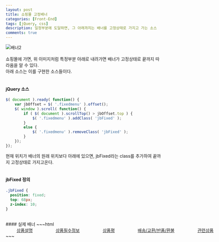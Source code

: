 ```yaml
---
layout: post
title: 쇼핑몰 고정배너
categories: [Front-End]
tags: [jQuery, css]
description: 일정부분에 도달하면, 그 아래까지는 배너를 고정상태로 가지고 가는 소스
comments: true
---
```


![배너2](https://user-images.githubusercontent.com/36055500/54440728-9f905b00-477e-11e9-947e-2cbf4ee41a9a.JPG)
<br><br>
쇼핑몰에 가면, 위 이미지처럼 특정부분 아래로 내려가면 배너가 고정상태로 끝까지 따라옴을 알 수 있다.  
아래 소스는 이를 구현한 소스들이다.
<br><br>
#### jQuery 소스  
~~~javascript
$( document ).ready( function() {
    var jbOffset = $( '.fixedmenu' ).offset();
    $( window ).scroll( function() {
        if ( $( document ).scrollTop() > jbOffset.top ) {
            $( '.fixedmenu' ).addClass( 'jbFixed' );
        }
        else {
            $( '.fixedmenu' ).removeClass( 'jbFixed' );
        }
    });
});
~~~
현재 위치가 배너의 원래 위치보다 아래에 있으면, jbFixed라는 class를 추가하여 끝까지 고정상태로 가지고온다.
<br><br>
#### jbFixed 정의
~~~css
.jbFixed {
  position: fixed;
  top: 68px;
  z-index: 10; 
}
~~~
<br>
#### 실제 배너
~~~html
<div class="fixedbar">
    <div class="autoalign">
        <div class="fixedmenu">
            <div class="detailTab" style="position: relative; top: 0px; left: 0px; width: 1008px; margin-left: 0px; z-index: 1;">
                <a href="#detailViewMore" class="active" style="margin-left: 35px; margin-right: 35px;">상품설명</a>
                <a href="#requiredinformation" style="margin-left: 35px; margin-right: 35px;" class="">상품필수정보</a>
                <a href="#divReview" style="margin-left: 35px; margin-right: 35px;" class="">상품평</a>
                <a href="#faq" style="margin-left: 35px; margin-right: 35px;" class="">배송/교환/반품/환불</a>
                <a href="#relatedproduct" style="margin-left: 35px; margin-right: 35px;" class="">관련상품</a>
            </div>
		</div>
    </div>
</div>
~~~
